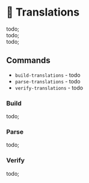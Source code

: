# 🔨 Translations

todo; <br/>
todo; <br/>
todo; <br/>

## Commands

- `build-translations` - todo
- `parse-translations` - todo
- `verify-translations` - todo

### Build

todo;

### Parse

todo;

### Verify

todo;

